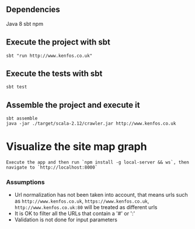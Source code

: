 ## Dependencies

  Java 8
  sbt
  npm

## Execute the project with sbt

    sbt "run http://www.kenfos.co.uk"

## Execute the tests with sbt

    sbt test

## Assemble the project and execute it

    sbt assemble
    java -jar ./target/scala-2.12/crawler.jar http://www.kenfos.co.uk

# Visualize the site map graph

    Execute the app and then run `npm install -g local-server && ws`, then navigate to `http://localhost:8000` 

### Assumptions

- Url normalization has not been taken into account, that means urls such as `http://www.kenfos.co.uk`, `https://www.kenfos.co.uk`, `http://www.kenfos.co.uk:80` will be treated as different urls
- It is OK to filter all the URLs that contain a '#' or ':'
- Validation is not done for input parameters
